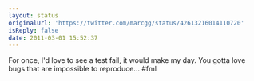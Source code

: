 ```yaml
---
layout: status
originalUrl: 'https://twitter.com/marcgg/status/42613216014110720'
isReply: false
date: 2011-03-01 15:52:37
---
```


For once, I'd love to see a test fail, it would make my day. You gotta love bugs that are impossible to reproduce... #fml
